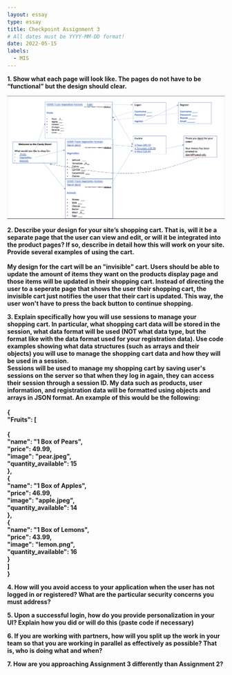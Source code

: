 ```yaml
---
layout: essay
type: essay
title: Checkpoint Assignment 3
# All dates must be YYYY-MM-DD format!
date: 2022-05-15
labels:
  - MIS
---
```


  <b>1. Show what each page will look like. The pages do not have to be “functional” but the design should clear.
  <br>
  
![](../images/PPT.png)
  
  <b>2.	 Describe your design for your site’s shopping cart. That is, will it be a separate page that the user can view and edit, or will it be integrated into the product pages? If so, describe in detail how this will work on your site. Provide several examples of using the cart.</b>
  <br>
    <br>
 My design for the cart will be an "invisible" cart. Users should be able to update the amount of items they want on the products display page and those items will be updated in their shopping cart. Instead of directing the user to a seperate page that shows the user their shopping cart, the invisible cart just notifies the user that their cart is updated. This way, the user won't have to press the back button to continue shopping.
  <br>
  
  <b>3.	Explain specifically how you will use sessions to manage your shopping cart. In particular, what shopping cart data will be stored in the session, what data format will be used (NOT what data type, but the format like with the data format used for your registration data). Use code examples showing what data structures (such as arrays and their objects) you will use to manage the shopping cart data and how they will be used in a session.</b>
  <br>
Sessions will be used to manage my shopping cart by saving user's sessions on the server so that when they log in again, they can access their session through a session ID. My data such as products, user information, and registration data will be formatted using objects and arrays in JSON format. An example of this would be the following:
  <br>    
    {
  <br>
      "Fruits": [
  <br>  
        {
  <br>
            "name": "1 Box of Pears",
  <br>
            "price": 49.99,
  <br>
            "image": "pear.jpeg",
  <br>
            "quantity_available": 15
  <br>
        },
  <br>
        {
  <br>
            "name": "1 Box of Apples",
  <br>
            "price": 46.99,
  <br>
            "image": "apple.jpeg",
  <br>
            "quantity_available": 14
  <br>
        },
  <br>
        {
  <br>
            "name": "1 Box of Lemons",
  <br>
            "price": 43.99,
  <br>
            "image": "lemon.png",
  <br>
            "quantity_available": 16
  <br>
        }
  <br>
     ]
  <br>
  }

  
  <b>4.	How will you avoid access to your application when the user has not logged in or registered? What are the particular security concerns you must address?</b>
  <br>
  
  <b>5.	Upon a successful login, how do you provide personalization in your UI? Explain how you did or will do this (paste code if necessary)</b>
  <br>
  
  <b>6.	If you are working with partners, how will you split up the work in your team so that you are working in parallel as effectively as possible? That is, who is doing what and when?</b>
  <br>
  
  <b>7.	How are you approaching Assignment 3 differently than Assignment 2?</b>
  <br>

